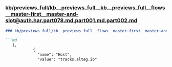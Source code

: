 ### kb/previews_full/kb__previews_full__kb__previews_full__flows__master-first__master-and-slot@auth.har.part078.md.part001.md.part002.md

```md
### kb/previews_full/kb__previews_full__flows__master-first__master-and-slot@auth.har.part078.md.part001.md (part 002)

```md
   },
            {
              "name": "Host",
              "value": "tracks.alteg.io"
     
```

```

```
